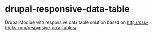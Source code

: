 drupal-responsive-data-table
============================

Drupal Modlue with responsive data table solution based on http://css-tricks.com/responsive-data-tables/
